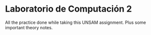 # Laboratorio de Computación 2
All the practice done while taking this UNSAM assignment. Plus some important theory notes.
